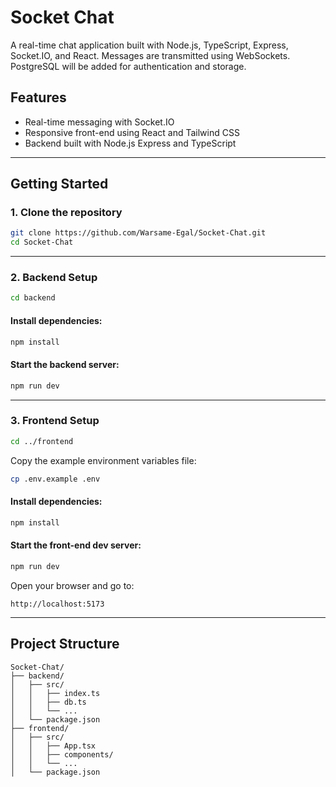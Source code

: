 # Socket Chat

A real-time chat application built with Node.js, TypeScript, Express, Socket.IO, and React. Messages are transmitted using WebSockets. PostgreSQL will be added for authentication and storage.

## Features

- Real-time messaging with Socket.IO
- Responsive front-end using React and Tailwind CSS
- Backend built with Node.js Express and TypeScript

---

## Getting Started

### 1. Clone the repository

```bash
git clone https://github.com/Warsame-Egal/Socket-Chat.git
cd Socket-Chat
```

---

### 2. Backend Setup

```bash
cd backend
```

#### Install dependencies:

```bash
npm install
```

#### Start the backend server:

```bash
npm run dev
```

---

### 3. Frontend Setup

```bash
cd ../frontend
```

Copy the example environment variables file:

```bash
cp .env.example .env
```

#### Install dependencies:

```bash
npm install
```

#### Start the front-end dev server:

```bash
npm run dev
```

Open your browser and go to:

```
http://localhost:5173
```

---

## Project Structure

```
Socket-Chat/
├── backend/
│   ├── src/
│   │   ├── index.ts
│   │   ├── db.ts
│   │   └── ...
│   └── package.json
├── frontend/
│   ├── src/
│   │   ├── App.tsx
│   │   ├── components/
│   │   └── ...
│   └── package.json
```

